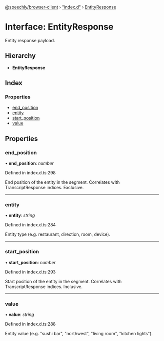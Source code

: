 [@speechly/browser-client](../README.md) › ["index.d"](../modules/_index_d_.md) › [EntityResponse](_index_d_.entityresponse.md)

# Interface: EntityResponse

Entity response payload.

## Hierarchy

* **EntityResponse**

## Index

### Properties

* [end_position](_index_d_.entityresponse.md#end_position)
* [entity](_index_d_.entityresponse.md#entity)
* [start_position](_index_d_.entityresponse.md#start_position)
* [value](_index_d_.entityresponse.md#value)

## Properties

###  end_position

• **end_position**: *number*

Defined in index.d.ts:298

End position of the entity in the segment. Correlates with TranscriptResponse indices.
Exclusive.

___

###  entity

• **entity**: *string*

Defined in index.d.ts:284

Entity type (e.g. restaurant, direction, room, device).

___

###  start_position

• **start_position**: *number*

Defined in index.d.ts:293

Start position of the entity in the segment. Correlates with TranscriptResponse indices.
Inclusive.

___

###  value

• **value**: *string*

Defined in index.d.ts:288

Entity value (e.g. "sushi bar", "northwest", "living room", "kitchen lights").
